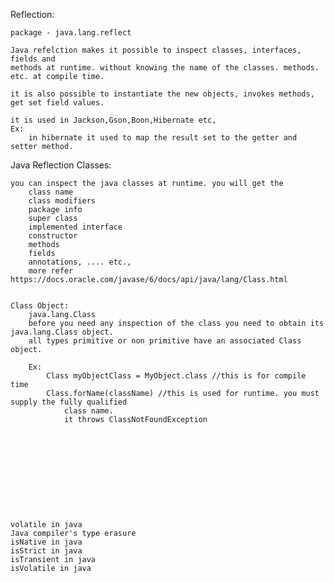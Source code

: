 Reflection:
    
    package - java.lang.reflect
    
    Java refelction makes it possible to inspect classes, interfaces, fields and
    methods at runtime. without knowing the name of the classes. methods. etc. at compile time.
    
    it is also possible to instantiate the new objects, invokes methods, get set field values.
    
    it is used in Jackson,Gson,Boon,Hibernate etc,
    Ex:
        in hibernate it used to map the result set to the getter and setter method.
        
        
    
Java Reflection Classes:
    
    you can inspect the java classes at runtime. you will get the 
        class name
        class modifiers
        package info
        super class
        implemented interface
        constructor
        methods
        fields
        annotations, .... etc.,
        more refer https://docs.oracle.com/javase/6/docs/api/java/lang/Class.html
    
        
    Class Object:
        java.lang.Class
        before you need any inspection of the class you need to obtain its java.lang.Class object.
        all types primitive or non primitive have an associated Class object.
        
        Ex:
            Class myObjectClass = MyObject.class //this is for compile time
            Class.forName(className) //this is used for runtime. you must supply the fully qualified
                class name.
                it throws ClassNotFoundException
                
                
            
            
            
        
    
    
    
    
    
    volatile in java
    Java compiler's type erasure
    isNative in java
    isStrict in java
    isTransient in java
    isVolatile in java
    